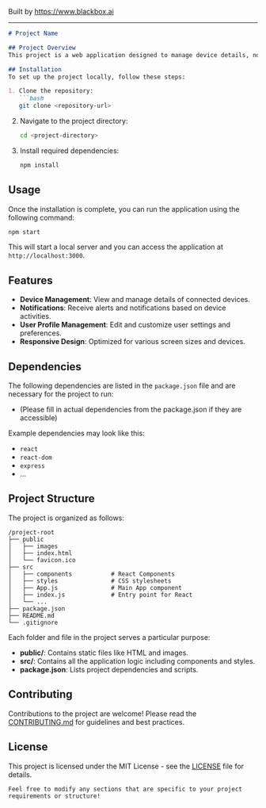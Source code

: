 
Built by https://www.blackbox.ai

---

```markdown
# Project Name

## Project Overview
This project is a web application designed to manage device details, notifications, and user settings efficiently. It offers various features for users to interact with device data, manage alerts, and configure their preferences.

## Installation
To set up the project locally, follow these steps:

1. Clone the repository:
   ```bash
   git clone <repository-url>
   ```

2. Navigate to the project directory:
   ```bash
   cd <project-directory>
   ```

3. Install required dependencies:
   ```bash
   npm install
   ```

## Usage
Once the installation is complete, you can run the application using the following command:
```bash
npm start
```
This will start a local server and you can access the application at `http://localhost:3000`.

## Features
- **Device Management**: View and manage details of connected devices.
- **Notifications**: Receive alerts and notifications based on device activities.
- **User Profile Management**: Edit and customize user settings and preferences.
- **Responsive Design**: Optimized for various screen sizes and devices.

## Dependencies
The following dependencies are listed in the `package.json` file and are necessary for the project to run:
- (Please fill in actual dependencies from the package.json if they are accessible)
  
Example dependencies may look like this:
- `react`
- `react-dom`
- `express`
- ...

## Project Structure
The project is organized as follows:

```
/project-root
├── public
│   ├── images
│   ├── index.html
│   └── favicon.ico
├── src
│   ├── components           # React Components
│   ├── styles               # CSS stylesheets
│   ├── App.js               # Main App component
│   ├── index.js             # Entry point for React
│   └── ...
├── package.json
├── README.md
└── .gitignore
```

Each folder and file in the project serves a particular purpose:
- **public/**: Contains static files like HTML and images.
- **src/**: Contains all the application logic including components and styles.
- **package.json**: Lists project dependencies and scripts.
  
## Contributing
Contributions to the project are welcome! Please read the [CONTRIBUTING.md](CONTRIBUTING.md) for guidelines and best practices.

## License
This project is licensed under the MIT License - see the [LICENSE](LICENSE) file for details.
```
Feel free to modify any sections that are specific to your project requirements or structure!